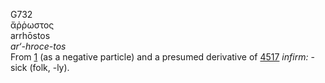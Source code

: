 <body>
  <p>G732<br>  ἄῤῥωστος  <br> arrhōstos  <br><i>ar‘-hroce-tos </i><br>From <a href="g0001.htm">1</a> (as a negative particle) and a presumed derivative of <a href="g4517.htm">4517</a>  <i>infirm:</i> - sick (folk, -ly).<br></p>
 </body>